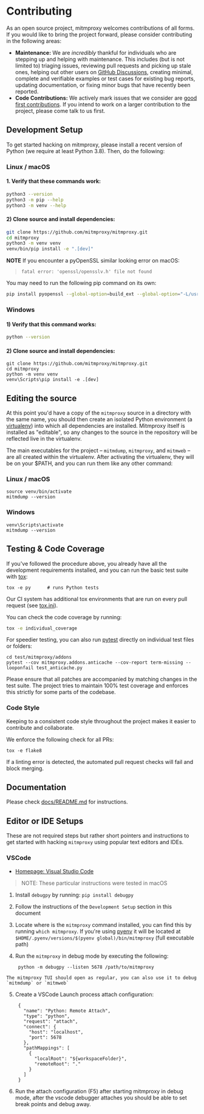 # Contributing

As an open source project, mitmproxy welcomes contributions of all forms. If you would like to bring the project
forward, please consider contributing in the following areas:

- **Maintenance:** We are *incredibly* thankful for individuals who are stepping up and helping with maintenance. This
  includes (but is not limited to) triaging issues, reviewing pull requests and picking up stale ones, helping out other
  users on [GitHub Discussions](https://github.com/mitmproxy/mitmproxy/discussions), creating minimal, complete and
  verifiable examples or test cases for existing bug reports, updating documentation, or fixing minor bugs that have
  recently been reported.
- **Code Contributions:** We actively mark issues that we consider are [good first contributions](
  https://github.com/mitmproxy/mitmproxy/issues?q=is%3Aissue+is%3Aopen+label%3A%22help+wanted%22). If you intend to work
  on a larger contribution to the project, please come talk to us first.

## Development Setup

To get started hacking on mitmproxy, please install a recent version of Python (we require at least Python 3.8).
Then, do the following:

### Linux / macOS
#### 1. Verify that these commands work:
```bash
python3 --version
python3 -m pip --help
python3 -m venv --help
```

#### 2) Clone source and install dependencies:

```bash
git clone https://github.com/mitmproxy/mitmproxy.git
cd mitmproxy
python3 -m venv venv
venv/bin/pip install -e ".[dev]"
```

**NOTE**
If you encounter a pyOpenSSL similar looking error on macOS:

> `fatal error: 'openssl/opensslv.h' file not found`

You may need to run the following pip command on its own:

```bash
pip install pyopenssl --global-option=build_ext --global-option="-L/usr/local/opt/openssl/lib" --global-option="-I/usr/local/opt/openssl/include"
```

### Windows

#### 1) Verify that this command works:

```bash
python --version
```

#### 2) Clone source and install dependencies:

```shell
git clone https://github.com/mitmproxy/mitmproxy.git
cd mitmproxy
python -m venv venv
venv\Scripts\pip install -e .[dev]
```

## Editing the source

At this point you'd have a copy of the `mitmproxy` source in a directory with the same name, you should then create an isolated Python environment (a [virtualenv](https://virtualenv.pypa.io/)) into which all dependencies are installed.
Mitmproxy itself is installed as "editable", so any changes to the source in the repository will be reflected live in the virtualenv.

The main executables for the project – `mitmdump`, `mitmproxy`, and `mitmweb` – are all created within the virtualenv.
After activating the virtualenv, they will be on your $PATH, and you can run them like any other command:

### Linux / macOS

```shell
source venv/bin/activate
mitmdump --version
```

### Windows

```shell
venv\Scripts\activate
mitmdump --version
```

## Testing & Code Coverage

If you've followed the procedure above, you already have all the development requirements installed, and you can run the
basic test suite with [tox](https://tox.readthedocs.io/):

```shell
tox -e py      # runs Python tests
```

Our CI system has additional tox environments that are run on every pull request (see [tox.ini](./tox.ini)).

You can check the code coverage by running:

```bash
tox -e individual_coverage
```

For speedier testing, you can also run [pytest](http://pytest.org/) directly on individual test files or folders:

```shell
cd test/mitmproxy/addons
pytest --cov mitmproxy.addons.anticache --cov-report term-missing --looponfail test_anticache.py
```

Please ensure that all patches are accompanied by matching changes in the test suite. The project tries to maintain 100%
test coverage and enforces this strictly for some parts of the codebase.

### Code Style

Keeping to a consistent code style throughout the project makes it easier to contribute and collaborate.

We enforce the following check for all PRs:

```shell
tox -e flake8
```

If a linting error is detected, the automated pull request checks will fail and block merging.

## Documentation

Please check [docs/README.md](./docs/README.md) for instructions.

## Editor or IDE Setups

These are not required steps but rather short pointers and instructions to get started with hacking `mitmproxy` using popular text editors and IDEs. 

### VSCode 

  * [Homepage: Visual Studio Code](https://code.visualstudio.com)

> NOTE: These particular instructions were tested in macOS

  1. Install `debugpy` by running: `pip install debugpy`
  2. Follow the instructions of the `Development Setup` section in this document
  3. Locate where is the `mitmproxy` command installed, you can find this by running `which mitmproxy`. If you're using [pyenv](https://github.com/pyenv/pyenv#simple-python-version-management-pyenv) it will be located at `$HOME/.pyenv/versions/$(pyenv global)/bin/mitmproxy` (full executable path)
  4. Run the `mitmproxy` in debug mode by executing the following:
     
          python -m debugpy --listen 5678 /path/to/mitmproxy

    The mitmproxy TUI should open as regular, you can also use it to debug `mitmdump` or `mitmweb`

  5. Create a VSCode Launch process attach configuration:
      
          {
            "name": "Python: Remote Attach",
            "type": "python",
            "request": "attach",
            "connect": {
              "host": "localhost",
              "port": 5678
            },
            "pathMappings": [
              {
                "localRoot": "${workspaceFolder}",
                "remoteRoot": "."
              }
            ]  
          }

  6. Run the attach configuration (F5) after starting mitmproxy in debug mode, after the vscode debugger attaches
     you should be able to set break points and debug away.
